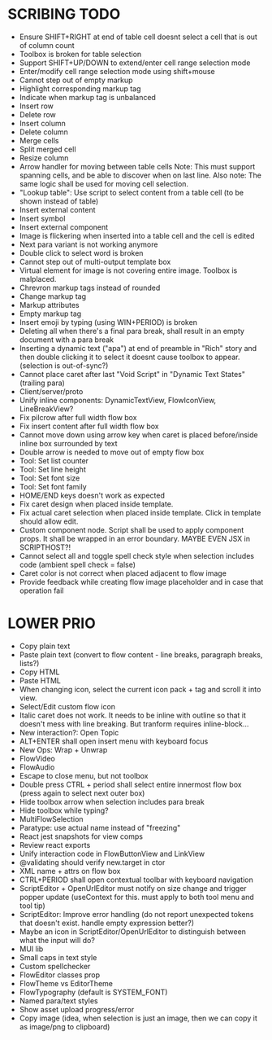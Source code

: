 SCRIBING TODO
=============
- Ensure SHIFT+RIGHT at end of table cell doesnt select a cell that is out of column count
- Toolbox is broken for table selection
- Support SHIFT+UP/DOWN to extend/enter cell range selection mode
- Enter/modify cell range selection mode using shift+mouse
- Cannot step out of empty markup
- Highlight corresponding markup tag
- Indicate when markup tag is unbalanced
- Insert row
- Delete row
- Insert column
- Delete column
- Merge cells
- Split merged cell
- Resize column
- Arrow handler for moving between table cells
    Note: This must support spanning cells, and be able to discover when on last line.
    Also note: The same logic shall be used for moving cell selection.
- "Lookup table": Use script to select content from a table cell (to be shown instead of table)
- Insert external content
- Insert symbol
- Insert external component
- Image is flickering when inserted into a table cell and the cell is edited
- Next para variant is not working anymore
- Double click to select word is broken
- Cannot step out of multi-output template box
- Virtual element for image is not covering entire image. Toolbox is malplaced.
- Chrevron markup tags instead of rounded
- Change markup tag
- Markup attributes
- Empty markup tag
- Insert emoji by typing (using WIN+PERIOD) is broken
- Deleting all when there's a final para break, shall result in an empty document with a para break
- Inserting a dynamic text ("apa") at end of preamble in "Rich" story and then double clicking it to select it doesnt cause toolbox to appear. (selection is out-of-sync?)
- Cannot place caret after last "Void Script" in "Dynamic Text States" (trailing para)
- Client/server/proto
- Unify inline components: DynamicTextView, FlowIconView, LineBreakView?
- Fix pilcrow after full width flow box
- Fix insert content after full width flow box
- Cannot move down using arrow key when caret is placed before/inside inline box surrounded by text
- Double arrow is needed to move out of empty flow box
- Tool: Set list counter
- Tool: Set line height
- Tool: Set font size
- Tool: Set font family
- HOME/END keys doesn't work as expected
- Fix caret design when placed inside template.
- Fix actual caret selection when placed inside template. Click in template should allow edit.
- Custom component node. Script shall be used to apply component props. It shall be wrapped in an error boundary. MAYBE EVEN JSX in SCRIPTHOST?!
- Cannot select all and toggle spell check style when selection includes code (ambient spell check = false)
- Caret color is not correct when placed adjacent to flow image
- Provide feedback while creating flow image placeholder and in case that operation fail

LOWER PRIO
==========
- Copy plain text
- Paste plain text (convert to flow content - line breaks, paragraph breaks, lists?)
- Copy HTML
- Paste HTML
- When changing icon, select the current icon pack + tag and scroll it into view.
- Select/Edit custom flow icon
- Italic caret does not work. It needs to be inline with outline so that it doesn't mess with line breaking. But tranform requires inline-block...
- New interaction?: Open Topic
- ALT+ENTER shall open insert menu with keyboard focus
- New Ops: Wrap + Unwrap
- FlowVideo
- FlowAudio
- Escape to close menu, but not toolbox
- Double press CTRL + period shall select entire innermost flow box (press again to select next outer box)
- Hide toolbox arrow when selection includes para break
- Hide toolbox while typing?
- MultiFlowSelection
- Paratype: use actual name instead of "freezing"
- React jest snapshots for view comps
- Review react exports
- Unify interaction code in FlowButtonView and LinkView
- @validating should verify new.target in ctor
- XML name + attrs on flow box
- CTRL+PERIOD shall open contextual toolbar with keyboard navigation
- ScriptEditor + OpenUrlEditor must notify on size change and trigger popper update (useContext for this. must apply to both tool menu and tool tip)
- ScriptEditor: Improve error handling (do not report unexpected tokens that doesn't exist. handle empty expression better?)
- Maybe an icon in ScriptEditor/OpenUrlEditor to distinguish between what the input will do?
- MUI lib
- Small caps in text style
- Custom spellchecker
- FlowEditor classes prop
- FlowTheme vs EditorTheme
- FlowTypography (default is SYSTEM_FONT)
- Named para/text styles
- Show asset upload progress/error
- Copy image (idea, when selection is just an image, then we can copy it as image/png to clipboard)
